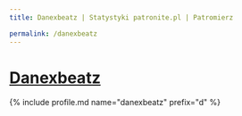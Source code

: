 ```yaml
---
title: Danexbeatz | Statystyki patronite.pl | Patromierz

permalink: /danexbeatz
---
```


# [Danexbeatz](https://patronite.pl/danexbeatz)

{% include profile.md name="danexbeatz" prefix="d" %}
